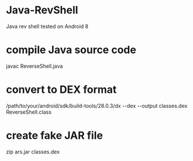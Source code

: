 # Java-RevShell
Java rev shell tested on Android 8


# compile Java source code
javac ReverseShell.java

# convert to DEX format 
/path/to/your/android/sdk/build-tools/28.0.3/dx --dex --output classes.dex ReverseShell.class

# create fake JAR file
zip ars.jar classes.dex

